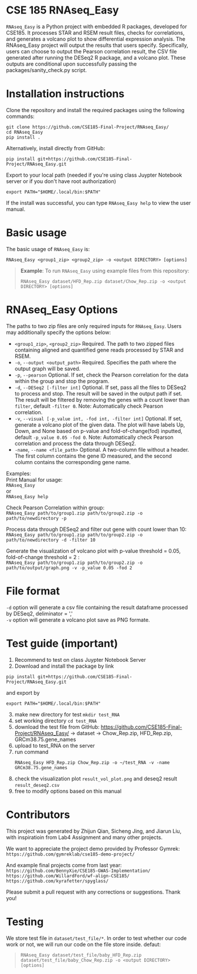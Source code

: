 # CSE 185 RNAseq_Easy
`RNAseq_Easy` is a Python project with embedded R packages, developed for CSE185. It processes STAR and RSEM result files, checks for correlations, and generates a volcano plot to show differential expression analysis.
The RNAseq_Easy project will output the results that users specify. Specifically, users can choose to output the Pearson correlation result, the CSV file generated after running the DESeq2 R package, and a volcano plot. These outputs are conditional upon successfully passing the packages/sanity_check.py script.

# Installation instructions

Clone the repository and install the required packages using the following commands:
```
git clone https://github.com/CSE185-Final-Project/RNAseq_Easy/
cd RNAseq_Easy
pip install .
```
Alternatively, install directly from GitHub:
```
pip install git+https://github.com/CSE185-Final-Project/RNAseq_Easy.git
```
Export to your local path (needed if you're using class Juypter Notebook server or if you don't have root authorization)
```
export PATH="$HOME/.local/bin:$PATH"
```

If the install was successful, you can type `RNAseq_Easy help` to view the user manual.  

# Basic usage
The basic usage of `RNAseq_Easy` is:
```
RNAseq_Easy <group1_zip> <group2_zip> -o <output DIRECTORY> [options] 
```
> **Example**: To run `RNAseq_Easy` using example files from this repository:
>```
>RNAseq_Easy dataset/HFD_Rep.zip dataset/Chow_Rep.zip -o <output DIRECTORY> [options]
>```

# RNAseq_Easy Options

The paths to two zip files are only required inputs for `RNAseq_Easy`. Users may additionally specify the options below:
* `<group1_zip>`, `<group2_zip>`  Required. The path to two zipped files containing aligned and quantified gene reads processed by STAR and RSEM.       
* `-o`, `--output <output_path>`   Required. Specifies the path where the output graph will be saved.
* `-p`, `--pearson` Optional. If set, check the Pearson correlation for the data within the group and stop the program.
* `-d`, `--DESeq2 [-filter int]` Optional. If set, pass all the files to DESeq2 to process and stop. The result will be saved in the output path if set. The result will be filtered by removing the genes with a count lower than `filter`, default `-filter 0`.  Note: Automatically check Pearson correlation.
* `-v`, `--visual [-p_value int, -fod int, -filter int]`   Optional. If set, generate a volcano  plot of the given data. The plot will have labels Up, Down, and None based on p-value and fold-of-change(fod) inputted, default `-p_value 0.05 -fod 0`. Note: Automatically check Pearson correlation and process the data through DESeq2.
* `-name`, `--name <file_path>` Optional. A two-column file without a header. The first column contains the gene ID measured, and the second column contains the corresponding gene name.

Examples:\
Print Manual for usage:\
  `RNAseq_Easy`\
or\
  `RNAseq_Easy help`

Check Pearson Correlation within group:  
  `RNAseq_Easy path/to/group1.zip path/to/group2.zip -o path/to/newdirectory -p`  
    
Process data through DESeq2 and filter out gene with count lower than 10:  
  `RNAseq_Easy path/to/group1.zip path/to/group2.zip -o path/to/newdirectory -d -filter 10`  
    
Generate the visualization of volcano plot with p-value threshold = 0.05, fold-of-change threshold = 2 :  
  `RNAseq_Easy path/to/group1.zip path/to/group2.zip -o path/to/output/graph.png -v -p_value 0.05 -fod 2`

# File format
`-d` option will generate a csv file containing the result dataframe processed by DESeq2, deliminator = ','\
`-v` option will generate a volcano plot save as PNG formate.

# Test guide (important)
1. Recommend to test on class Juypter Notebook Server
2. Download and install the package by link
```
pip install git+https://github.com/CSE185-Final-Project/RNAseq_Easy.git
```
and export by 
```
export PATH="$HOME/.local/bin:$PATH"
```
3. make new directory for test `mkdir test_RNA`
4. set working directory `cd test_RNA`
5. download the test file from GitHub: https://github.com/CSE185-Final-Project/RNAseq_Easy/
   -> dataset
   -> Chow_Rep.zip, HFD_Rep.zip, GRCm38.75.gene_names
6. upload to test_RNA on the server
7. run command
   ```
   RNAseq_Easy HFD_Rep.zip Chow_Rep.zip -o ~/test_RNA -v -name GRCm38.75.gene_names
   ```
8. check the visualization plot `result_vol_plot.png` and deseq2 result `result_deseq2.csv`
9. free to modify options based on this manual 

# Contributors
This project was generated by Zhijun Qian, Sicheng Jing, and Jiarun Liu, with inspiratioin from Lab4 Assignment and many other projects.  
  
We want to appreciate the project demo provided by Professor Gymrek:  
`https://github.com/gymreklab/cse185-demo-project/` 
  
And example final projects come from last year:   
`https://github.com/BennyXie/CSE185-GWAS-Implementation/`  
`https://github.com/WillardFord/wf-align-CSE185/`  
`https://github.com/kyrafetter/spyglass/`

Please submit a pull request with any corrections or suggestions. Thank you!

# Testing
We store test file in `dataset/test_file/*`. In order to test whether our code work or not, we will run our code on the file store inside.
defaut:
>```
>RNAseq_Easy dataset/test_file/baby_HFD_Rep.zip dataset/test_file/baby_Chow_Rep.zip -o <output DIRECTORY> [options]
>```

